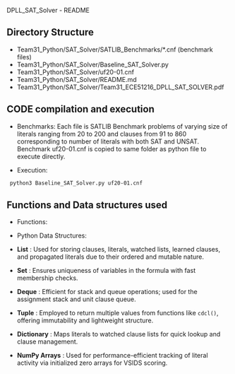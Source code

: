 DPLL_SAT_Solver - README

## Directory Structure
<!-- Team31_Python/
└── SAT_Solver/
    ├── SATLIB_Benchmarks/              # Directory containing CNF benchmark files
    │   └── *.cnf                       
    ├── Baseline_SAT_Solver.py         # Main Python file 
    ├── uf20-01.cnf                    # Sample input file in DIMACS CNF format
    ├── README.md                       
    └── Team31_ECE51216_DPLL_SAT_SOLVER.pdf  # Project report -->
- Team31_Python/SAT_Solver/SATLIB_Benchmarks/*.cnf (benchmark files)
- Team31_Python/SAT_Solver/Baseline_SAT_Solver.py 
- Team31_Python/SAT_Solver/uf20-01.cnf  
- Team31_Python/SAT_Solver/README.md
- Team31_Python/SAT_Solver/Team31_ECE51216_DPLL_SAT_SOLVER.pdf

## CODE compilation and execution

- Benchmarks:
  Each file is SATLIB Benchmark problems of varying size of literals ranging from 20 to 200 and clauses from 91 to 860 corresponding to number of literals with both SAT and UNSAT. Benchmark uf20-01.cnf is copied to same folder as python file to execute directly.
  
- Execution:
```bash
 python3 Baseline_SAT_Solver.py uf20-01.cnf
```
## Functions and Data structures used

- Functions:
  
- Python Data Structures:
- **List** : Used for storing clauses, literals, watched lists, learned clauses, and propagated literals due to their ordered and mutable nature.
- **Set** : Ensures uniqueness of variables in the formula with fast membership checks.
- **Deque** : Efficient for stack and queue operations; used for the assignment stack and unit clause queue.
- **Tuple** : Employed to return multiple values from functions like `cdcl()`, offering immutability and lightweight structure.
- **Dictionary** : Maps literals to watched clause lists for quick lookup and clause management.
- **NumPy Arrays** : Used for performance-efficient tracking of literal activity via initialized zero arrays for VSIDS scoring.
